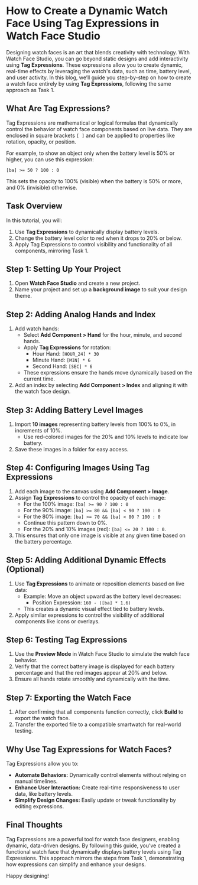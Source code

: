 
# How to Create a Dynamic Watch Face Using Tag Expressions in Watch Face Studio

Designing watch faces is an art that blends creativity with technology. With Watch Face Studio, you can go beyond static designs and add interactivity using **Tag Expressions**. These expressions allow you to create dynamic, real-time effects by leveraging the watch's data, such as time, battery level, and user activity. In this blog, we’ll guide you step-by-step on how to create a watch face entirely by using **Tag Expressions**, following the same approach as Task 1.

## What Are Tag Expressions?
Tag Expressions are mathematical or logical formulas that dynamically control the behavior of watch face components based on live data. They are enclosed in square brackets `[ ]` and can be applied to properties like rotation, opacity, or position.

For example, to show an object only when the battery level is 50% or higher, you can use this expression:
```
[ba] >= 50 ? 100 : 0
```
This sets the opacity to 100% (visible) when the battery is 50% or more, and 0% (invisible) otherwise.

## Task Overview
In this tutorial, you will:
1. Use **Tag Expressions** to dynamically display battery levels.
2. Change the battery level color to red when it drops to 20% or below.
3. Apply Tag Expressions to control visibility and functionality of all components, mirroring Task 1.

## Step 1: Setting Up Your Project
1. Open **Watch Face Studio** and create a new project.
2. Name your project and set up a **background image** to suit your design theme.

## Step 2: Adding Analog Hands and Index
1. Add watch hands:
   - Select **Add Component > Hand** for the hour, minute, and second hands.
   - Apply **Tag Expressions** for rotation:
     - Hour Hand: `[HOUR_24] * 30`
     - Minute Hand: `[MIN] * 6`
     - Second Hand: `[SEC] * 6`
   - These expressions ensure the hands move dynamically based on the current time.
2. Add an index by selecting **Add Component > Index** and aligning it with the watch face design.

## Step 3: Adding Battery Level Images
1. Import **10 images** representing battery levels from 100% to 0%, in increments of 10%.
   - Use red-colored images for the 20% and 10% levels to indicate low battery.
2. Save these images in a folder for easy access.

## Step 4: Configuring Images Using Tag Expressions
1. Add each image to the canvas using **Add Component > Image**.
2. Assign **Tag Expressions** to control the opacity of each image:
   - For the 100% image: `[ba] >= 90 ? 100 : 0`
   - For the 90% image: `[ba] >= 80 && [ba] < 90 ? 100 : 0`
   - For the 80% image: `[ba] >= 70 && [ba] < 80 ? 100 : 0`
   - Continue this pattern down to 0%.
   - For the 20% and 10% images (red): `[ba] <= 20 ? 100 : 0`.
3. This ensures that only one image is visible at any given time based on the battery percentage.

## Step 5: Adding Additional Dynamic Effects (Optional)
1. Use **Tag Expressions** to animate or reposition elements based on live data:
   - Example: Move an object upward as the battery level decreases:
     - Position Expression: `160 - ([ba] * 1.6)`
   - This creates a dynamic visual effect tied to battery levels.
2. Apply similar expressions to control the visibility of additional components like icons or overlays.

## Step 6: Testing Tag Expressions
1. Use the **Preview Mode** in Watch Face Studio to simulate the watch face behavior.
2. Verify that the correct battery image is displayed for each battery percentage and that the red images appear at 20% and below.
3. Ensure all hands rotate smoothly and dynamically with the time.

## Step 7: Exporting the Watch Face
1. After confirming that all components function correctly, click **Build** to export the watch face.
2. Transfer the exported file to a compatible smartwatch for real-world testing.

## Why Use Tag Expressions for Watch Faces?
Tag Expressions allow you to:
- **Automate Behaviors:** Dynamically control elements without relying on manual timelines.
- **Enhance User Interaction:** Create real-time responsiveness to user data, like battery levels.
- **Simplify Design Changes:** Easily update or tweak functionality by editing expressions.

## Final Thoughts
Tag Expressions are a powerful tool for watch face designers, enabling dynamic, data-driven designs. By following this guide, you’ve created a functional watch face that dynamically displays battery levels using Tag Expressions. This approach mirrors the steps from Task 1, demonstrating how expressions can simplify and enhance your designs.

Happy designing!
